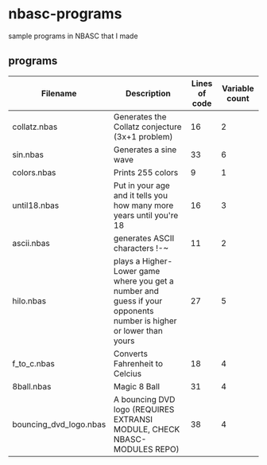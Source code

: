 # nbasc-programs
sample programs in NBASC that I made

## programs
|Filename|Description|Lines of code|Variable count|
|-|-|-|-|
|collatz.nbas|Generates the Collatz conjecture (3x+1 problem)|16|2|
|sin.nbas|Generates a sine wave|33|6|
|colors.nbas|Prints 255 colors|9|1|
|until18.nbas|Put in your age and it tells you how many more years until you're 18|16|3|
|ascii.nbas|generates ASCII characters !-~|11|2|
|hilo.nbas|plays a Higher-Lower game where you get a number and guess if your opponents number is higher or lower than yours|27|5|
|f_to_c.nbas|Converts Fahrenheit to Celcius|18|4|
|8ball.nbas|Magic 8 Ball|31|4|
|bouncing_dvd_logo.nbas|A bouncing DVD logo (REQUIRES EXTRANSI MODULE, CHECK NBASC-MODULES REPO)|38|4|
